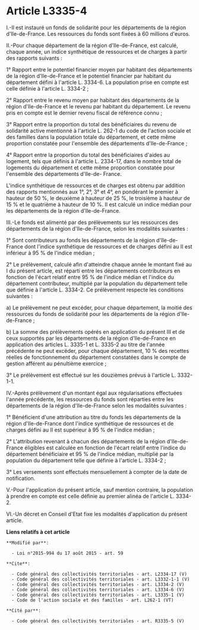 # Article L3335-4

I.-Il est instauré un fonds de solidarité pour les départements de la région d'Ile-de-France. Les ressources du fonds sont
fixées à 60 millions d'euros. 

II.-Pour chaque département de la région d'Ile-de-France, est calculé, chaque année, un indice synthétique de ressources et
de charges à partir des rapports suivants : 

1° Rapport entre le potentiel financier moyen par habitant des départements de la région d'Ile-de-France et le potentiel
financier par habitant du département défini à l'article L. 3334-6. La population prise en compte est celle définie à
l'article L. 3334-2 ; 

2° Rapport entre le revenu moyen par habitant des départements de la région d'Ile-de-France et le revenu par habitant du
département. Le revenu pris en compte est le dernier revenu fiscal de référence connu ; 

3° Rapport entre la proportion du total des bénéficiaires du revenu de solidarité active mentionné à l'article L. 262-1 du
code de l'action sociale et des familles dans la population totale du département, et cette même proportion constatée pour
l'ensemble des départements d'Ile-de-France ; 

4° Rapport entre la proportion du total des bénéficiaires d'aides au logement, tels que définis à l'article L. 2334-17, dans
le nombre total de logements du département et cette même proportion constatée pour l'ensemble des départements d'Ile-de-
France. 

L'indice synthétique de ressources et de charges est obtenu par addition des rapports mentionnés aux 1°, 2°, 3° et 4°, en
pondérant le premier à hauteur de 50 %, le deuxième à hauteur de 25 %, le troisième à hauteur de 15 % et le quatrième à
hauteur de 10 %. Il est calculé un indice médian pour les départements de la région d'Ile-de-France. 

III.-Le fonds est alimenté par des prélèvements sur les ressources des départements de la région d'Ile-de-France, selon les
modalités suivantes : 

1° Sont contributeurs au fonds les départements de la région d'Ile-de-France dont l'indice synthétique de ressources et de
charges défini au II est inférieur à 95 % de l'indice médian ; 

2° Le prélèvement, calculé afin d'atteindre chaque année le montant fixé au I du présent article, est réparti entre les
départements contributeurs en fonction de l'écart relatif entre 95 % de l'indice médian et l'indice du département
contributeur, multiplié par la population du département telle que définie à l'article L. 3334-2. Ce prélèvement respecte les
conditions suivantes : 

a) Le prélèvement ne peut excéder, pour chaque département, la moitié des ressources du fonds de solidarité pour les
départements de la région d'Ile-de-France ; 

b) La somme des prélèvements opérés en application du présent III et de ceux supportés par les départements de la région
d'Ile-de-France en application des articles L. 3335-1 et L. 3335-2 au titre de l'année précédente ne peut excéder, pour
chaque département, 10 % des recettes réelles de fonctionnement du département constatées dans le compte de gestion afférent
au pénultième exercice ; 

3° Le prélèvement est effectué sur les douzièmes prévus à l'article L. 3332-1-1. 

IV.-Après prélèvement d'un montant égal aux régularisations effectuées l'année précédente, les ressources du fonds sont
réparties entre les départements de la région d'Ile-de-France selon les modalités suivantes : 

1° Bénéficient d'une attribution au titre du fonds les départements de la région d'Ile-de-France dont l'indice synthétique de
ressources et de charges défini au II est supérieur à 95 % de l'indice médian ; 

2° L'attribution revenant à chacun des départements de la région d'Ile-de-France éligibles est calculée en fonction de
l'écart relatif entre l'indice du département bénéficiaire et 95 % de l'indice médian, multiplié par la population du
département telle que définie à l'article L. 3334-2 ; 

3° Les versements sont effectués mensuellement à compter de la date de notification. 

V.-Pour l'application du présent article, sauf mention contraire, la population à prendre en compte est celle définie au
premier alinéa de l'article L. 3334-2. 

VI.-Un décret en Conseil d'Etat fixe les modalités d'application du présent article.

**Liens relatifs à cet article**

	**Modifié par**:

	  - Loi n°2015-994 du 17 août 2015 - art. 59

	**Cite**:

	  - Code général des collectivités territoriales - art. L2334-17 (V)
	  - Code général des collectivités territoriales - art. L3332-1-1 (V)
	  - Code général des collectivités territoriales - art. L3334-2 (V)
	  - Code général des collectivités territoriales - art. L3334-6 (V)
	  - Code général des collectivités territoriales - art. L3335-1 (V)
	  - Code de l'action sociale et des familles - art. L262-1 (VT)

	**Cité par**:

	  - Code général des collectivités territoriales - art. R3335-5 (V)

